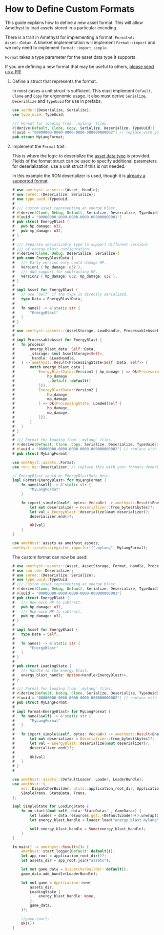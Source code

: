 # How to Define Custom Formats

This guide explains how to define a new asset format. This will allow Amethyst to load assets stored in a particular encoding.

There is a trait in Amethyst for implementing a format: `Format<A: Asset::Data>`.
A blanket implementation will implement `Format::import` and we only need to implement `Format::import_simple`.

`Format` takes a type parameter for the asset data type it supports.

If you are defining a new format that may be useful to others, [please send us a PR!][gh_contributing]

1. Define a struct that represents the format.

   In most cases a unit struct is sufficient. This must implement `Default`, `Clone` and `Copy` for ergonomic usage.  It also must
   derive `Serialize`, `Deserialize` and `TypeUuid` for use in prefabs.

   ```rust
   use serde::{Deserialize, Serialize};
   use type_uuid::TypeUuid;

   /// Format for loading from `.mylang` files.
   #[derive(Default, Clone, Copy, Serialize, Deserialize, TypeUuid)]
   #[uuid = "00000000-0000-0000-0000-000000000002"] // replace with your own uuid
   pub struct MyLangFormat;
   ```

1. Implement the `Format` trait.

   This is where the logic to deserialize the [asset data type][bk_custom_assets] is provided.
   Fields of the format struct can be used to specify additional parameters for
   deserialization; use a unit struct if this is not needed.

   In this example the RON deserializer is used, though it is [already a supported format][doc_ron_format].

   ```rust
   # use amethyst::assets::{Asset, Handle};
   # use serde::{Deserialize, Serialize};
   # use type_uuid::TypeUuid;
   #
   # /// Custom asset representing an energy blast.
   # #[derive(Clone, Debug, Default, Serialize, Deserialize, TypeUuid)]
   # #[uuid = "00000000-0000-0000-0000-000000000001"]
   # pub struct EnergyBlast {
   #   pub hp_damage: u32,
   #   pub mp_damage: u32,
   # }
   # 
   # /// Separate serializable type to support different versions
   # /// of energy blast configuration.
   # #[derive(Clone, Debug, Deserialize, Serialize)]
   # pub enum EnergyBlastData {
   #   /// Early version only could damage HP.
   #   Version1 { hp_damage: u32 },
   #   /// Add support for subtracting MP.
   #   Version2 { hp_damage: u32, mp_damage: u32 },
   # }
   # 
   # impl Asset for EnergyBlast {
   #   // use `Self` if the type is directly serialized.
   #   type Data = EnergyBlastData;
   # 
   #   fn name() -> &'static str {
   #       "EnergyBlast"
   #   }
   # }
   # 
   # use amethyst::assets::{AssetStorage, LoadHandle, ProcessableAsset, ProcessingState};
   # 
   # impl ProcessableAsset for EnergyBlast {
   #   fn process(
   #       energy_blast_data: Self::Data,
   #       _storage: &mut AssetStorage<Self>,
   #       _handle: &LoadHandle,
   #   ) -> amethyst::Result<ProcessingState<Self::Data, Self>> {
   #       match energy_blast_data {
   #           EnergyBlastData::Version1 { hp_damage } => Ok(ProcessingState::Loaded(Self {
   #               hp_damage,
   #               ..Default::default()
   #           })),
   #           EnergyBlastData::Version2 {
   #               hp_damage,
   #               mp_damage,
   #           } => Ok(ProcessingState::Loaded(Self {
   #               hp_damage,
   #               mp_damage,
   #           })),
   #       }
   #   }
   # }
   # 
   # /// Format for loading from `.mylang` files.
   # #[derive(Default, Clone, Copy, Serialize, Deserialize, TypeUuid)]
   # #[uuid = "00000000-0000-0000-0000-000000000002"] // replace with your own uuid
   # pub struct MyLangFormat;

   use amethyst::assets::Format;
   use ron::de::Deserializer; // replace this with your formats deserializer

   // EnergyBlast could be EnergyBlastData here.
   impl Format<EnergyBlast> for MyLangFormat {
       fn name(&self) -> &'static str {
           "MyLangFormat"
       }

       fn import_simple(&self, bytes: Vec<u8>) -> amethyst::Result<EnergyBlast> {
           let mut deserializer = Deserializer::from_bytes(&bytes)?;
           let val = EnergyBlast::deserialize(&mut deserializer)?;
           deserializer.end()?;

           Ok(val)
       }
   }

   use amethyst::assets as amethyst_assets;
   amethyst::assets::register_importer!(".mylang", MyLangFormat);
   ```

   The custom format can now be used:

   ```rust
   # use amethyst::assets::{Asset, AssetStorage, Format, Handle, ProcessingState, ProgressCounter};
   # use ron::de::Deserializer;
   # use serde::{Deserialize, Serialize};
   # use type_uuid::TypeUuid;
   # /// Custom asset representing an energy blast.
   # #[derive(Clone, Debug, Default, Serialize, Deserialize, TypeUuid)]
   # #[uuid = "00000000-0000-0000-0000-000000000001"]
   # pub struct EnergyBlast {
   #   /// How much HP to subtract.
   #   pub hp_damage: u32,
   #   /// How much MP to subtract.
   #   pub mp_damage: u32,
   # }
   # 
   # impl Asset for EnergyBlast {
   #   type Data = Self;
   # 
   #   fn name() -> &'static str {
   #       "EnergyBlast"
   #   }
   # }
   # 
   # pub struct LoadingState {
   #   /// Handle to the energy blast.
   #   energy_blast_handle: Option<Handle<EnergyBlast>>,
   # }
   # 
   # /// Format for loading from `.mylang` files.
   # #[derive(Default, Debug, Clone, Serialize, Deserialize, TypeUuid)]
   # #[uuid = "00000000-0000-0000-0000-000000000002"] // replace with your own uuid
   # pub struct MyLangFormat;
   # 
   # impl Format<EnergyBlast> for MyLangFormat {
   #   fn name(&self) -> &'static str {
   #       "MyLangFormat"
   #   }
   # 
   #   fn import_simple(&self, bytes: Vec<u8>) -> amethyst::Result<EnergyBlast> {
   #       let mut deserializer = Deserializer::from_bytes(&bytes)?;
   #       let val = EnergyBlast::deserialize(&mut deserializer)?;
   #       deserializer.end()?;
   # 
   #       Ok(val)
   #   }
   # }
   # 

   use amethyst::assets::{DefaultLoader, Loader, LoaderBundle};
   use amethyst::{
       ecs::DispatcherBuilder, utils::application_root_dir, Application, GameData, SimpleState,
       SimpleTrans, StateData, Trans,
   };

   impl SimpleState for LoadingState {
       fn on_start(&mut self, data: StateData<'_, GameData>) {
           let loader = data.resources.get::<DefaultLoader>().unwrap();
           let energy_blast_handle = loader.load("energy_blast.mylang");

           self.energy_blast_handle = Some(energy_blast_handle);
       }
   }

   fn main() -> amethyst::Result<()> {
       amethyst::start_logger(Default::default());
       let app_root = application_root_dir()?;
       let assets_dir = app_root.join("assets");

       let mut game_data = DispatcherBuilder::default();
       game_data.add_bundle(LoaderBundle);

       let mut game = Application::new(
           assets_dir,
           LoadingState {
               energy_blast_handle: None,
           },
           game_data,
       )?;

       //game.run();
       Ok(())
   }
   ```

[bk_custom_assets]: how_to_define_custom_assets.html
[doc_ron_format]: https://docs.amethyst.rs/stable/amethyst_assets/struct.RonFormat.html
[gh_contributing]: https://github.com/amethyst/amethyst/blob/master/docs/CONTRIBUTING.md
